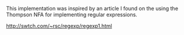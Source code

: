 This implementation was inspired by an article I found on the using the Thompson NFA for implementing regular expressions.

http://swtch.com/~rsc/regexp/regexp1.html

